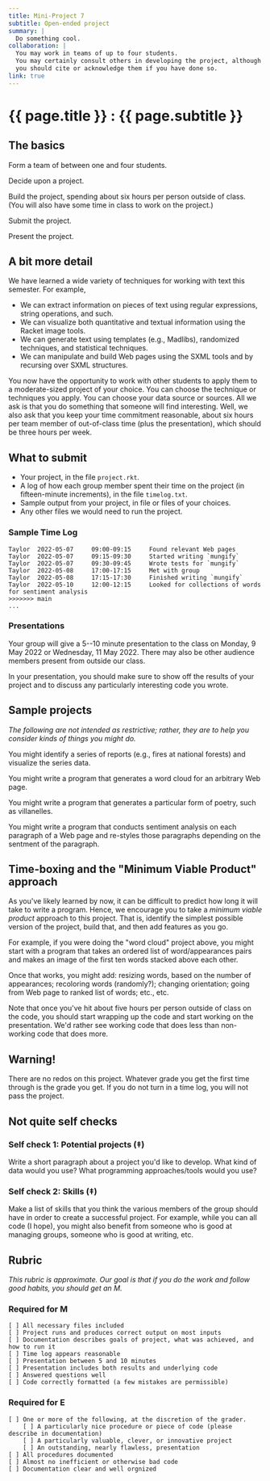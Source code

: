 ```yaml
---
title: Mini-Project 7
subtitle: Open-ended project
summary: |
  Do something cool.
collaboration: |
  You may work in teams of up to four students.
  You may certainly consult others in developing the project, although
  you should cite or acknowledge them if you have done so.
link: true
---
```

# {{ page.title }} : {{ page.subtitle }}

## The basics

Form a team of between one and four students.

Decide upon a project.

Build the project, spending about six hours per person outside of class.
(You will also have some time in class to work on the project.)

Submit the project.

Present the project.

## A bit more detail

We have learned a wide variety of techniques for working with
text this semester.  For example,

* We can extract information on pieces of text using regular
  expressions, string operations, and such.
* We can visualize both quantitative and textual information
  using the Racket image tools.
* We can generate text using templates (e.g., Madlibs), randomized
  techniques, and statistical techniques.
* We can manipulate and build Web pages using the SXML tools and
  by recursing over SXML structures.

You now have the opportunity to work with other students to apply 
them to a moderate-sized project of your choice.  You can choose
the technique or techniques you apply.  You can choose your data
source or sources.  All we ask is that you do something that 
someone will find interesting.  Well, we also ask that you keep
your time commitment reasonable, about six hours per team member
of out-of-class time (plus the presentation), which should be three
hours per week.

## What to submit

* Your project, in the file `project.rkt`.
* A log of how each group member spent their time on the project
  (in fifteen-minute increments), in the file `timelog.txt`.
* Sample output from your project, in file or files of your choices.
* Any other files we would need to run the project.

### Sample Time Log

```
Taylor  2022-05-07     09:00-09:15     Found relevant Web pages
Taylor  2022-05-07     09:15-09:30     Started writing `mungify`
Taylor  2022-05-07     09:30-09:45     Wrote tests for `mungify`
Taylor  2022-05-08     17:00-17:15     Met with group
Taylor  2022-05-08     17:15-17:30     Finished writing `mungify`
Taylor  2022-05-10     12:00-12:15     Looked for collections of words for sentiment analysis
>>>>>>> main
...
```

### Presentations

Your group will give a 5--10 minute presentation to the class on Monday, 9 May 2022 or Wednesday, 11 May 2022.
There may also be other audience members present from outside our class.

In your presentation, you should make sure to show off the results of your project and to discuss any particularly interesting code you wrote.

## Sample projects

_The following are not intended as restrictive; rather, they are to help you consider kinds of things you might do._

You might identify a series of reports (e.g., fires at national forests) and visualize the series data.

You might write a program that generates a word cloud for an arbitrary Web page.

You might write a program that generates a particular form of poetry, such as villanelles.

You might write a program that conducts sentiment analysis on each paragraph of a Web page and re-styles those paragraphs depending on the sentment of the paragraph.

## Time-boxing and the "Minimum Viable Product" approach

As you've likely learned by now, it can be difficult to predict how long it will take to write a program.
Hence, we encourage you to take a _minimum viable product_ approach to this project.
That is, identify the simplest possible version of the project, build that, and then add features as you go.

For example, if you were doing the "word cloud" project above, you might start with a program that takes an ordered list of word/appearances pairs and makes an image of the first ten words stacked above each other.

Once that works, you might add: resizing words, based on the number of appearances; recoloring words (randomly?); changing orientation; going from Web page to ranked list of words; etc., etc. 

Note that once you've hit about five hours per person outside of class on the code, you should start wrapping up the code and start working on the presentation.
We'd rather see working code that does less than non-working code that does more.

## Warning!

There are no redos on this project.
Whatever grade you get the first time through is the grade you get.
If you do not turn in a time log, you will not pass the project.

## Not quite self checks

### Self check 1: Potential projects (‡)

Write a short paragraph about a project you'd like to develop.
What kind of data would you use?
What programming approaches/tools would you use?

### Self check 2: Skills (‡)

Make a list of skills that you think the various members of the group
should have in order to create a successful project.  For example, while
you can all code (I hope), you might also benefit from someone who is
good at managing groups, someone who is good at writing, etc.

## Rubric

_This rubric is approximate.  Our goal is that if you do the work and follow good habits, you should get an M._

### Required for M

```
[ ] All necessary files included
[ ] Project runs and produces correct output on most inputs
[ ] Documentation describes goals of project, what was achieved, and how to run it
[ ] Time log appears reasonable
[ ] Presentation between 5 and 10 minutes
[ ] Presentation includes both results and underlying code
[ ] Answered questions well
[ ] Code correctly formatted (a few mistakes are permissible)
```

### Required for E

```
[ ] One or more of the following, at the discretion of the grader.
    [ ] A particularly nice procedure or piece of code (please describe in documentation)
    [ ] A particularly valuable, clever, or innovative project
    [ ] An outstanding, nearly flawless, presentation
[ ] All procedures documented
[ ] Almost no inefficient or otherwise bad code
[ ] Documentation clear and well orgnized
```
